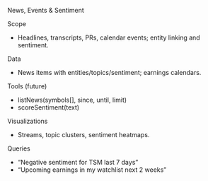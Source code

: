 News, Events & Sentiment

Scope
- Headlines, transcripts, PRs, calendar events; entity linking and sentiment.

Data
- News items with entities/topics/sentiment; earnings calendars.

Tools (future)
- listNews(symbols[], since, until, limit)
- scoreSentiment(text)

Visualizations
- Streams, topic clusters, sentiment heatmaps.

Queries
- “Negative sentiment for TSM last 7 days”
- “Upcoming earnings in my watchlist next 2 weeks”

